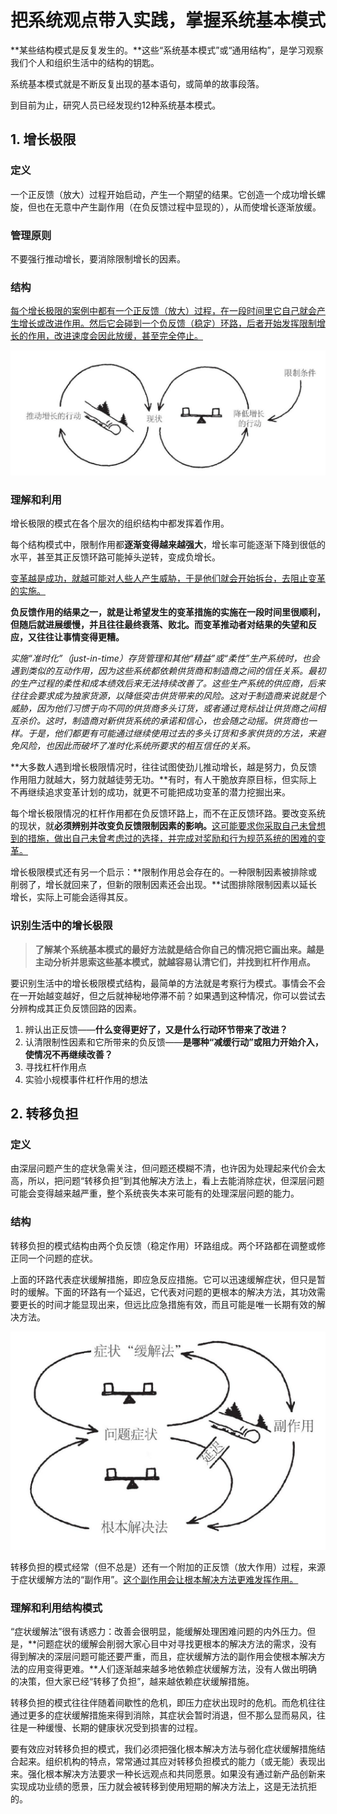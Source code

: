 # 把系统观点带入实践，掌握系统基本模式

**某些结构模式是反复发生的。**这些“系统基本模式”或“通用结构”，是学习观察我们个人和组织生活中的结构的钥匙。

系统基本模式就是不断反复出现的基本语句，或简单的故事段落。

到目前为止，研究人员已经发现约12种系统基本模式。

## 1. 增长极限

### 定义

一个正反馈（放大）过程开始启动，产生一个期望的结果。它创造一个成功增长螺旋，但也在无意中产生副作用（在负反馈过程中显现的），从而使增长逐渐放缓。

### 管理原则

不要强行推动增长，要消除限制增长的因素。

### 结构

<u>每个增长极限的案例中都有一个正反馈（放大）过程，在一段时间里它自己就会产生增长或改进作用。然后它会碰到一个负反馈（稳定）环路，后者开始发挥限制增长的作用，改进速度会因此放缓，甚至完全停止。</u>

![1572410078753](assets/1572410078753.png)

### 理解和利用

增长极限的模式在各个层次的组织结构中都发挥着作用。

每个结构模式中，限制作用都**逐渐变得越来越强大**，增长率可能逐渐下降到很低的水平，甚至其正反馈环路可能掉头逆转，变成负增长。

<u>变革越是成功，就越可能对人些人产生威胁，于是他们就会开始拆台，去阻止变革的实施。</u>

**负反馈作用的结果之一，就是让希望发生的变革措施的实施在一段时间里很顺利，但随后就进展缓慢，并且往往最终衰落、败北。而变革推动者对结果的失望和反应，又往往让事情变得更糟。**

*实施“准时化”（just-in-time）存货管理和其他“精益”或“柔性”生产系统时，也会遇到类似的互动作用，因为这些系统都依赖供货商和制造商之间的信任关系。最初的生产过程的柔性和成本绩效后来无法持续改善了。这些生产系统的供应商，后来往往会要求成为独家货源，以降低突击供货带来的风险。这对于制造商来说就是个威胁，因为他们习惯于向不同的供货商多头订货，或者通过竞标战让供货商之间相互杀价。这时，制造商对新供货系统的承诺和信心，也会随之动摇。供货商也一样。于是，他们都更有可能通过继续使用过去的多头订货和多家供货的方法，来避免风险，也因此而破坏了准时化系统所要求的相互信任的关系。*

**大多数人遇到增长极限情况时，往往试图使劲儿推动增长，越是努力，负反馈作用阻力就越大，努力就越徒劳无功。**有时，有人干脆放弃原目标，但实际上不再继续追求变革计划的成功，就更不可能把成功变革的潜力挖掘出来。

每个增长极限情况的杠杆作用都在负反馈环路上，而不在正反馈环路。要改变系统的现状，就**必须辨别并改变负反馈限制因素的影响。**<u>这可能要求你采取自己未曾想到的措施，做出自己未曾考虑过的选择，并完成对奖励和行为规范系统的困难的变革。</u>

增长极限模式还有另一个启示：**限制作用总会存在的。一种限制因素被排除或削弱了，增长就回来了，但新的限制因素还会出现。**试图排除限制因素以延长增长，实际上可能会适得其反。

### 识别生活中的增长极限

> **了解某个系统基本模式的最好方法就是结合你自己的情况把它画出来。越是主动分析并思索这些基本模式，就越容易认清它们，并找到杠杆作用点。**

要识别生活中的增长极限模式结构，最简单的方法就是考察行为模式。事情会不会在一开始越变越好，但之后就神秘地停滞不前？如果遇到这种情况，你可以尝试去分辨构成其正负反馈回路的因素。

1. 辨认出正反馈——**什么变得更好了，又是什么行动环节带来了改进？**
2. 认清限制性因素和它所带来的负反馈——**是哪种“减缓行动”或阻力开始介入，使情况不再继续改善？**
3. 寻找杠杆作用点
4. 实验小规模事件杠杆作用的想法

## 2. 转移负担

### 定义

由深层问题产生的症状急需关注，但问题还模糊不清，也许因为处理起来代价会太高，所以，把问题“转移负担”到其他解决方法上，看上去能消除症状，但深层问题可能会变得越来越严重，整个系统丧失本来可能有的处理深层问题的能力。

### 结构

转移负担的模式结构由两个负反馈（稳定作用）环路组成。两个环路都在调整或修正同一个问题的症状。

上面的环路代表症状缓解措施，即应急反应措施。它可以迅速缓解症状，但只是暂时的缓解。下面的环路有一个延迟，它代表对问题的更根本的解决方法，其功效需要更长的时间才能显现出来，但远比应急措施有效，而且可能是唯一长期有效的解决方法。

![1572582019191](assets/1572582019191.png)

转移负担的模式经常（但不总是）还有一个附加的正反馈（放大作用）过程，来源于症状缓解方法的“副作用”。<u>这个副作用会让根本解决方法更难发挥作用。</u>

### 理解和利用结构模式

“症状缓解法”很有诱惑力：改善会很明显，能缓解处理困难问题的内外压力。但是，**问题症状的缓解会削弱大家心目中对寻找更根本的解决方法的需求，没有得到解决的深层问题可能还要严重，而且，症状缓解方法的副作用会使根本解决方法的应用变得更难。**人们逐渐越来越多地依赖症状缓解方法，没有人做出明确的决策，但大家已经“转移了负担”，越来越依赖症状缓解措施。

转移负担的模式往往伴随着间歇性的危机，即压力症状出现时的危机。而危机往往通过更多的症状缓解措施来得到消除，其症状会暂时消退，但不那么显而易风，往往是一种缓慢、长期的健康状况受到损害的过程。

要有效应对转移负担的模式，我们必须把强化根本解决方法与弱化症状缓解措施结合起来。组织机构的特点，常常通过其应对转移负担模式的能力（或无能）表现出来。强化根本解决方法要求一种长远观点和共同愿景。如果没有通过新产品创新来实现成功业绩的愿景，压力就会被转移到使用短期的解决方法上，这是无法抗拒的。
